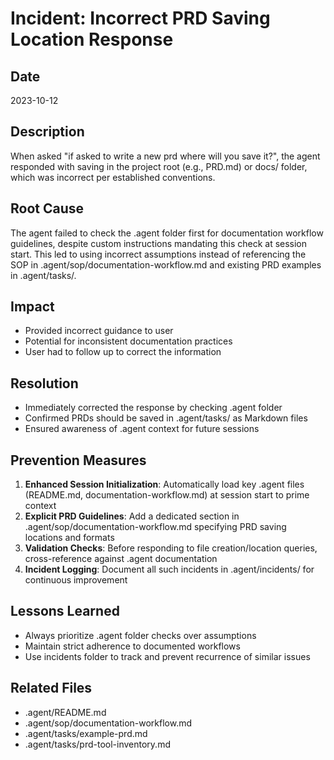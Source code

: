 # Incident: Incorrect PRD Saving Location Response

## Date
2023-10-12

## Description
When asked "if asked to write a new prd where will you save it?", the agent responded with saving in the project root (e.g., PRD.md) or docs/ folder, which was incorrect per established conventions.

## Root Cause
The agent failed to check the .agent folder first for documentation workflow guidelines, despite custom instructions mandating this check at session start. This led to using incorrect assumptions instead of referencing the SOP in .agent/sop/documentation-workflow.md and existing PRD examples in .agent/tasks/.

## Impact
- Provided incorrect guidance to user
- Potential for inconsistent documentation practices
- User had to follow up to correct the information

## Resolution
- Immediately corrected the response by checking .agent folder
- Confirmed PRDs should be saved in .agent/tasks/ as Markdown files
- Ensured awareness of .agent context for future sessions

## Prevention Measures
1. **Enhanced Session Initialization**: Automatically load key .agent files (README.md, documentation-workflow.md) at session start to prime context
2. **Explicit PRD Guidelines**: Add a dedicated section in .agent/sop/documentation-workflow.md specifying PRD saving locations and formats
3. **Validation Checks**: Before responding to file creation/location queries, cross-reference against .agent documentation
4. **Incident Logging**: Document all such incidents in .agent/incidents/ for continuous improvement

## Lessons Learned
- Always prioritize .agent folder checks over assumptions
- Maintain strict adherence to documented workflows
- Use incidents folder to track and prevent recurrence of similar issues

## Related Files
- .agent/README.md
- .agent/sop/documentation-workflow.md
- .agent/tasks/example-prd.md
- .agent/tasks/prd-tool-inventory.md